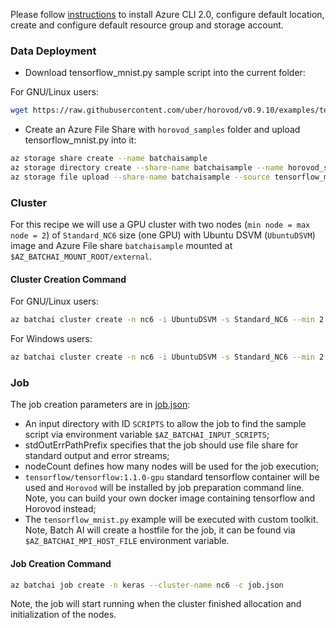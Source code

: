 Please follow [instructions](/recipes/Readme.md) to install Azure CLI 2.0, configure default location, create and configure default resource group and storage account.


### Data Deployment

- Download tensorflow_mnist.py sample script into the current folder:

For GNU/Linux users:

```sh
wget https://raw.githubusercontent.com/uber/horovod/v0.9.10/examples/tensorflow_mnist.py
```

- Create an Azure File Share with `horovod_samples` folder and upload tensorflow_mnist.py into it:

```sh
az storage share create --name batchaisample
az storage directory create --share-name batchaisample --name horovod_samples
az storage file upload --share-name batchaisample --source tensorflow_mnist.py --path horovod_samples
```

### Cluster

For this recipe we will use a GPU cluster with two nodes (`min node = max node = 2`) of `Standard_NC6` size (one GPU) 
with Ubuntu DSVM (```UbuntuDSVM```) image and Azure File share `batchaisample` mounted at 
`$AZ_BATCHAI_MOUNT_ROOT/external`.

#### Cluster Creation Command

For GNU/Linux users:

```sh
az batchai cluster create -n nc6 -i UbuntuDSVM -s Standard_NC6 --min 2 --max 2 --afs-name batchaisample --afs-mount-path external -u $USER -k ~/.ssh/id_rsa.pub
```

For Windows users:

```sh
az batchai cluster create -n nc6 -i UbuntuDSVM -s Standard_NC6 --min 2 --max 2 --afs-name batchaisample --afs-mount-path external -u <user_name> -p <password>
```

### Job

The job creation parameters are in [job.json](./job.json):

- An input directory with ID `SCRIPTS` to allow the job to find the sample script via environment variable `$AZ_BATCHAI_INPUT_SCRIPTS`;
- stdOutErrPathPrefix specifies that the job should use file share for standard output and error streams;
- nodeCount defines how many nodes will be used for the job execution;
- ```tensorflow/tensorflow:1.1.0-gpu``` standard tensorflow container will be used and ```Horovod``` will be installed by job preparation command line.
Note, you can build your own docker image containing tensorflow and Horovod instead;
- The ```tensorflow_mnist.py``` example will be executed with custom toolkit. Note, Batch AI will create a hostfile for 
the job, it can be found via ```$AZ_BATCHAI_MPI_HOST_FILE``` environment variable.

#### Job Creation Command

```sh
az batchai job create -n keras --cluster-name nc6 -c job.json
```

Note, the job will start running when the cluster finished allocation and initialization of the nodes.